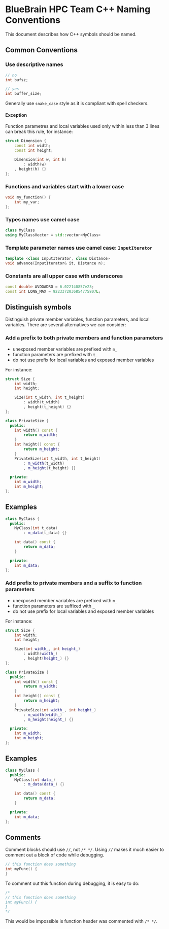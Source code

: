 # BlueBrain HPC Team C++ Naming Conventions

This document describes how C++ symbols should be named.

## Common Conventions

### Use descriptive names

```cpp
// no
int bufsz;

// yes
int buffer_size;
```

Generally use `snake_case` style as it is compliant with spell checkers.

#### Exception

Function parametres and local variables used only within less than 3 lines can break this rule, for instance:

```cpp
struct Dimension {
    const int width;
    const int height;

    Dimension(int w, int h)
        : width(w)
	, height(h) {}
};
```

### Functions and variables start with a lower case

```cpp
void my_function() {
	int my_var;
};
```

### Types names use camel case

```cpp
class MyClass
using MyClassVector = std::vector<MyClass>
```

### Template parameter names use camel case: `InputIterator`

```cpp
template <class InputIterator, class Distance>
void advance(InputIterator& it, Distance n);
```

### Constants are all upper case with underscores

```cpp
const double AVOGADRO = 6.022140857e23;
const int LONG_MAX = 9223372036854775807L;
```

## Distinguish symbols

Distinguish private member variables, function parameters, and local variables.
There are several alternatives we can consider:

### Add a prefix to both private members and function parameters

* unexposed member variables are prefixed with `m_`
* function parameters are prefixed with `t_`
* do not use prefix for local variables and exposed member variables

For instance:

```cpp
struct Size {
    int width;
    int height;

    Size(int t_width, int t_height)
        : width(t_width)
        , height(t_height) {}
};

class PrivateSize {
  public:
    int width() const {
        return m_width;
    }
    int height() const {
        return m_height;
    }
    PrivateSize(int t_width, int t_height)
        : m_width(t_width)
        , m_height(t_height) {}

  private:
    int m_width;
    int m_height;
};
```

## Examples

```cpp
class MyClass {
  public:
    MyClass(int t_data)
        : m_data(t_data) {}

    int data() const {
        return m_data;
    }

  private:
    int m_data;
};
```

### Add prefix to private members and a suffix to function parameters

* unexposed member variables are prefixed with `m_`
* function parameters are suffixed with `_`
* do not use prefix for local variables and exposed member variables

For instance:

```cpp
struct Size {
    int width;
    int height;

    Size(int width_, int height_)
        : width(width_)
        , height(height_) {}
};

class PrivateSize {
  public:
    int width() const {
        return m_width;
    }
    int height() const {
        return m_height;
    }
    PrivateSize(int width_, int height_)
        : m_width(width_)
        , m_height(height_) {}

  private:
    int m_width;
    int m_height;
};
```

## Examples

```cpp
class MyClass {
  public:
    MyClass(int data_)
        : m_data(data_) {}

    int data() const {
        return m_data;
    }

  private:
    int m_data;
};
```


## Comments

Comment blocks should use `//`, not `/* */`. Using `//` makes it much easier to comment
out a block of code while debugging.

```cpp
// this function does something
int myFunc() {
}
```

To comment out this function during debugging, it is easy to do:
```cpp
/*
// this function does something
int myFunc() {
}
*/
```
This would be impossible is function header was commented with `/* */`.
